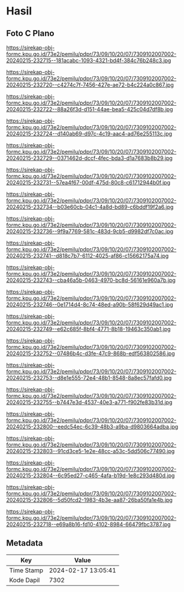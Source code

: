 # Hasil

## Foto C Plano

https://sirekap-obj-formc.kpu.go.id/73e2/pemilu/pdpr/73/09/10/20/07/7309102007002-20240215-232715--181acabc-1093-4321-bd4f-384c76b248c3.jpg

https://sirekap-obj-formc.kpu.go.id/73e2/pemilu/pdpr/73/09/10/20/07/7309102007002-20240215-232720--c4274c7f-7456-427e-ae72-b4c224a0c867.jpg

https://sirekap-obj-formc.kpu.go.id/73e2/pemilu/pdpr/73/09/10/20/07/7309102007002-20240215-232722--88a26f3d-d151-44ae-bea5-425c04d7df8b.jpg

https://sirekap-obj-formc.kpu.go.id/73e2/pemilu/pdpr/73/09/10/20/07/7309102007002-20240215-232724--d140ab69-d97c-4c19-aac4-ad76e255113c.jpg

https://sirekap-obj-formc.kpu.go.id/73e2/pemilu/pdpr/73/09/10/20/07/7309102007002-20240215-232729--0371462d-dccf-4fec-bda3-d1a7683b8b29.jpg

https://sirekap-obj-formc.kpu.go.id/73e2/pemilu/pdpr/73/09/10/20/07/7309102007002-20240215-232731--57ea4f67-00df-475d-80c8-c61712944b0f.jpg

https://sirekap-obj-formc.kpu.go.id/73e2/pemilu/pdpr/73/09/10/20/07/7309102007002-20240215-232734--b03e60cb-04c1-4a8d-bd89-c6bddf19f2a6.jpg

https://sirekap-obj-formc.kpu.go.id/73e2/pemilu/pdpr/73/09/10/20/07/7309102007002-20240215-232736--9f9a7769-581c-483d-9cb5-d9982df7c0ac.jpg

https://sirekap-obj-formc.kpu.go.id/73e2/pemilu/pdpr/73/09/10/20/07/7309102007002-20240215-232741--d818c7b7-6112-4025-af86-c15662175a74.jpg

https://sirekap-obj-formc.kpu.go.id/73e2/pemilu/pdpr/73/09/10/20/07/7309102007002-20240215-232743--cba46a5b-0463-4970-bc8d-56161e960a7b.jpg

https://sirekap-obj-formc.kpu.go.id/73e2/pemilu/pdpr/73/09/10/20/07/7309102007002-20240215-232746--0e1714d4-8c74-48ed-a90b-58f629d49ac1.jpg

https://sirekap-obj-formc.kpu.go.id/73e2/pemilu/pdpr/73/09/10/20/07/7309102007002-20240215-232749--e62c685f-8bf4-4771-8b18-19463c350ab1.jpg

https://sirekap-obj-formc.kpu.go.id/73e2/pemilu/pdpr/73/09/10/20/07/7309102007002-20240215-232752--07486b4c-d3fe-47c9-868b-edf563802586.jpg

https://sirekap-obj-formc.kpu.go.id/73e2/pemilu/pdpr/73/09/10/20/07/7309102007002-20240215-232753--d8e1e555-72e4-48b1-8548-8a8ec57fafd0.jpg

https://sirekap-obj-formc.kpu.go.id/73e2/pemilu/pdpr/73/09/10/20/07/7309102007002-20240215-232755--b7447e3d-4537-40e3-a771-f902fe83b31d.jpg

https://sirekap-obj-formc.kpu.go.id/73e2/pemilu/pdpr/73/09/10/20/07/7309102007002-20240215-232800--eedc54ec-6c39-48b3-a9ba-d9803664adba.jpg

https://sirekap-obj-formc.kpu.go.id/73e2/pemilu/pdpr/73/09/10/20/07/7309102007002-20240215-232803--91cd3ce5-1e2e-48cc-a53c-5dd506c77490.jpg

https://sirekap-obj-formc.kpu.go.id/73e2/pemilu/pdpr/73/09/10/20/07/7309102007002-20240215-232804--6c95ed27-c465-4afa-b19d-1e8c293d480d.jpg

https://sirekap-obj-formc.kpu.go.id/73e2/pemilu/pdpr/73/09/10/20/07/7309102007002-20240215-232806--5d50fcd2-1983-4b3e-aa87-26ba50fa1e4b.jpg

https://sirekap-obj-formc.kpu.go.id/73e2/pemilu/pdpr/73/09/10/20/07/7309102007002-20240215-232718--e69a8b16-fd10-4102-8984-66479fbc3787.jpg


## Metadata

| Key        | Value               |
| ---------- | ------------------- |
| Time Stamp | 2024-02-17 13:05:41 |
| Kode Dapil | 7302                |




